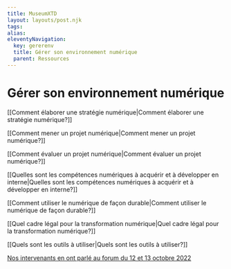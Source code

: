 ```yaml
---
title: MuseumXTD  
layout: layouts/post.njk  
tags: 
alias: 
eleventyNavigation:
  key: gererenv
  title: Gérer son environnement numérique
  parent: Ressources
---
```

# Gérer son environnement numérique

[[Comment élaborer une stratégie numérique|Comment élaborer une stratégie numérique?]]

[[Comment mener un projet numérique|Comment mener un projet numérique?]]

[[Comment évaluer un projet numérique|Comment évaluer un projet numérique?]]

[[Quelles sont les compétences numériques à acquérir et à développer en interne|Quelles sont les compétences numériques à acquérir et à développer en interne?]]

[[Comment utiliser le numérique de façon durable|Comment utiliser le numérique de façon durable?]]

[[Quel cadre légal pour la transformation numérique|Quel cadre légal pour la transformation numérique?]]

[[Quels sont les outils à utiliser|Quels sont les outils à utiliser?]]

[Nos intervenants en ont parlé au forum du 12 et 13 octobre 2022](https://www.youtube.com/channel/UCTZJM5WsXDkH8QgMdACUNyw)